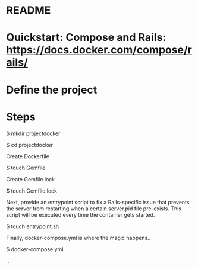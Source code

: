 # README

# Quickstart: Compose and Rails: https://docs.docker.com/compose/rails/

# Define the project

# Steps

$ mkdir projectdocker

$ cd projectdocker

Create Dockerfile

$ touch Gemfile

Create Gemfile.lock

$ touch Gemfile.lock

Next, provide an entrypoint script to fix a Rails-specific issue that prevents the server from restarting when a certain server.pid file pre-exists. This script will be executed every time the container gets started.

$ touch entrypoint.sh

Finally, docker-compose.yml is where the magic happens..

$ docker-compose.yml

..

